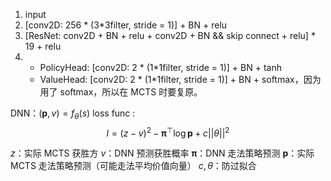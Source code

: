 1. input
2. [conv2D: 256 * (3*3filter, stride = 1)] + BN + relu
3. [ResNet: conv2D + BN + relu + conv2D + BN && skip connect + relu] * 19 + relu
4. + PolicyHead: [conv2D: 2 * (1*1filter, stride = 1)] + BN + tanh
   + ValueHead: [conv2D: 2 * (1*1filter, stride = 1)] + BN + softmax，因为用了 softmax，所以在 MCTS 时要复原。

DNN：$(\boldsymbol{p}, v) = f_\theta(s)$
loss func : $$l = (z - v)^2 - \boldsymbol{\pi}^\top\log\boldsymbol{p} + c||\theta||^2$$

$z$：实际 MCTS 获胜方
$v$：DNN 预测获胜概率
$\boldsymbol{\pi}$：DNN 走法策略预测
$\boldsymbol{p}$：实际 MCTS 走法策略预测（可能走法平均价值向量）
$c, \theta$：防过拟合
